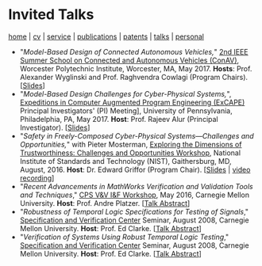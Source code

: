 # Invited Talks
[home](index.html) \| [cv](files/docs/AkshayRajhansCV.pdf) \| [service](service.html) \| [publications](publications.html) \| [patents](patents.html) \| [talks](talks.html) \| [personal](personal.html)
- "*Model-Based Design of Connected Autonomous Vehicles,*" [2nd IEEE Summer School on Connected and Autonomous Vehicles (ConAV)](https://www.nist.gov/news-events/events/2016/08/exploring-dimensions-trustworthiness-challenges-and-opportunities), Worcester Polytechnic Institute, Worcester, MA, May 2017. **Hosts**: Prof. Alexander Wyglinski and Prof. Raghvendra Cowlagi (Program Chairs). \[[Slides]()\] 
- "*Model-Based Design Challenges for Cyber-Physical Systems,*", [Expeditions in Computer Augmented Program Engineering (ExCAPE)](https://excape.cis.upenn.edu/index.html) Principal Investigators' (PI) Meeting], University of Pennsylvania, Philadelphia, PA, May 2017. **Host**: Prof. Rajeev Alur (Principal Investigator). \[[Slides]()\] 
- "*Safety in Freely-Composed Cyber-Physical Systems—Challenges and Opportunities,*" with Pieter Mosterman, [Exploring the Dimensions of Trustworthiness: Challenges and Opportunities Workshop](https://www.nist.gov/news-events/events/2016/08/exploring-dimensions-trustworthiness-challenges-and-opportunities), National Institute of Standards and Technology (NIST), Gaithersburg, MD, August, 2016. **Host**: Dr. Edward Griffor (Program Chair). \[[Slides](http://msdl.cs.mcgill.ca/people/mosterman/presentations/nist16/nist16_trustworthiness_share.pdf) \| [video recording](http://msdl.cs.mcgill.ca/people/mosterman/presentations/nist16/nist16_trustworthiness_pieter_j_mosterman_480p.mp4)\] 
- "*Recent Advancements in MathWorks Verification and Validation Tools and Techniques*," [CPS V&V I&F Workshop](http://www.ls.cs.cmu.edu/CPSVVIF-2016/), May 2016, Carnegie Mellon University. **Host**: Prof. Andre Platzer. \[[Talk Abstract](http://www.ls.cs.cmu.edu/CPSVVIF-2016/Participants.html#Rajhans)\]
- "*Robustness of Temporal Logic Specifications for Testing of Signals*," [Specification and Verification Center](http://www.cs.cmu.edu/~svc/) Seminar, August 2008, Carnegie Mellon University. **Host**: Prof. Ed Clarke. \[[Talk Abstract](http://www.cs.cmu.edu/~svc/talks/20080821-rajhans.html)\]
- "*Verification of Systems Using Robust Temporal Logic Testing*," [Specification and Verification Center](http://www.cs.cmu.edu/~svc/) Seminar, August 2008, Carnegie Mellon University. **Host**: Prof. Ed Clarke. \[[Talk Abstract](http://www.cs.cmu.edu/~svc/talks/20080829-rajhans.html)\]
